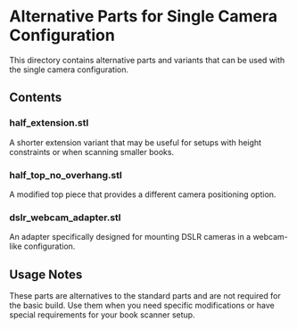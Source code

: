 # Alternative Parts for Single Camera Configuration

This directory contains alternative parts and variants that can be used with the single camera configuration.

## Contents

### half_extension.stl
A shorter extension variant that may be useful for setups with height constraints or when scanning smaller books.

### half_top_no_overhang.stl
A modified top piece that provides a different camera positioning option.

### dslr_webcam_adapter.stl
An adapter specifically designed for mounting DSLR cameras in a webcam-like configuration.

## Usage Notes

These parts are alternatives to the standard parts and are not required for the basic build. Use them when you need specific modifications or have special requirements for your book scanner setup.
